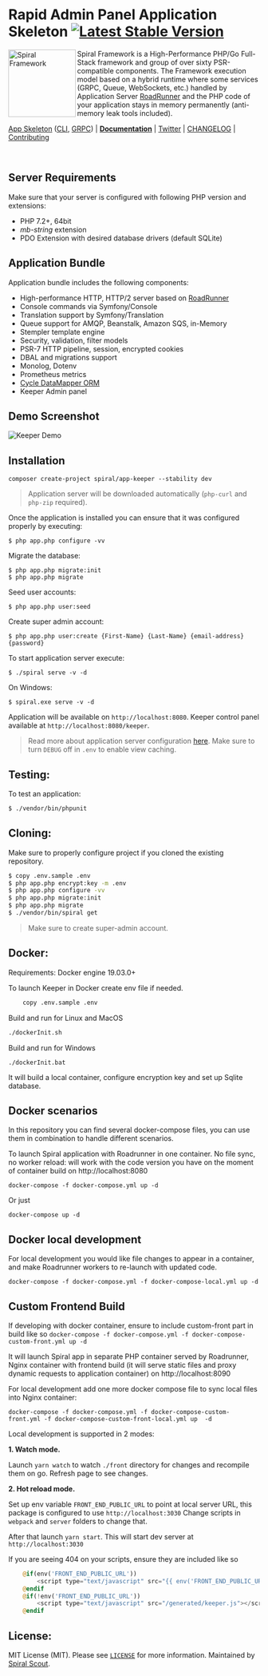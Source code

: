 # Rapid Admin Panel Application Skeleton [![Latest Stable Version](https://poser.pugx.org/spiral/app-keeper/version)](https://packagist.org/packages/spiral/app-keeper)

<img src="https://user-images.githubusercontent.com/796136/67560465-9d827780-f723-11e9-91ac-9b2fafb027f2.png" height="135px" alt="Spiral Framework" align="left"/>

Spiral Framework is a High-Performance PHP/Go Full-Stack framework and group of over sixty PSR-compatible components. The Framework execution model based on a hybrid runtime where some services (GRPC, Queue, WebSockets, etc.) handled by Application Server [RoadRunner](https://github.com/spiral/roadrunner) and the PHP code of your application stays in memory permanently (anti-memory leak tools included).

[App Skeleton](https://github.com/spiral/app) ([CLI](https://github.com/spiral/app-cli), [GRPC](https://github.com/spiral/app-grpc)) | [**Documentation**](https://spiral.dev/docs) | [Twitter](https://twitter.com/spiralphp) | [CHANGELOG](/CHANGELOG.md) | [Contributing](https://github.com/spiral/guide/blob/master/contributing.md)

<br/>

Server Requirements
--------
Make sure that your server is configured with following PHP version and extensions:
* PHP 7.2+, 64bit
* *mb-string* extension
* PDO Extension with desired database drivers (default SQLite)

Application Bundle
--------
Application bundle includes the following components:
* High-performance HTTP, HTTP/2 server based on [RoadRunner](https://roadrunner.dev)
* Console commands via Symfony/Console
* Translation support by Symfony/Translation
* Queue support for AMQP, Beanstalk, Amazon SQS, in-Memory
* Stempler template engine
* Security, validation, filter models
* PSR-7 HTTP pipeline, session, encrypted cookies
* DBAL and migrations support
* Monolog, Dotenv
* Prometheus metrics
* [Cycle DataMapper ORM](https://github.com/cycle)
* Keeper Admin panel

Demo Screenshot
--------
![Keeper Demo](https://user-images.githubusercontent.com/796136/81418518-79353800-9155-11ea-8266-e19fb2cce45a.png)

Installation
--------
```
composer create-project spiral/app-keeper --stability dev
```

> Application server will be downloaded automatically (`php-curl` and `php-zip` required).

Once the application is installed you can ensure that it was configured properly by executing:

```
$ php app.php configure -vv
```

Migrate the database:

```
$ php app.php migrate:init
$ php app.php migrate
```

Seed user accounts:

```
$ php app.php user:seed
```

Create super admin account:

```
$ php app.php user:create {First-Name} {Last-Name} {email-address} {password}
```

To start application server execute:

```
$ ./spiral serve -v -d
```

On Windows:

```
$ spiral.exe serve -v -d
```

Application will be available on `http://localhost:8080`. Keeper control panel available at `http://localhost:8080/keeper`.

> Read more about application server configuration [here](https://roadrunner.dev/docs). Make sure to turn `DEBUG` off in `.env` to enable view caching.

Testing:
--------
To test an application:

```bash
$ ./vendor/bin/phpunit
```

Cloning:
--------
Make sure to properly configure project if you cloned the existing repository.

```bash
$ copy .env.sample .env
$ php app.php encrypt:key -m .env
$ php app.php configure -vv
$ php app.php migrate:init
$ php app.php migrate
$ ./vendor/bin/spiral get
```

> Make sure to create super-admin account.

Docker:
--------

Requirements:  Docker engine 19.03.0+

To launch Keeper in Docker create env file if needed.

```bash
    copy .env.sample .env
```

Build and run for Linux and MacOS

```bash
./dockerInit.sh
```

Build and run for Windows

```
./dockerInit.bat
```

It will build a local container, configure encryption key and set up Sqlite database.


Docker scenarios
-----------

In this repository you can find several docker-compose files, you can use them in combination to handle different scenarios.

To launch Spiral application with Roadrunner in one container. No file sync, no worker reload:  will work with the code version you have on the moment of container build on http://localhost:8080

```
docker-compose -f docker-compose.yml up -d
```
Or just
```
docker-compose up -d
``` 

Docker local development
-----------

For local development you would like file changes to appear in a container, and make Roadrunner workers to re-launch with updated code.

```
docker-compose -f docker-compose.yml -f docker-compose-local.yml up -d
```

Custom Frontend Build
-----------

If developing with docker container, ensure to include custom-front part in build like so `docker-compose -f docker-compose.yml -f docker-compose-custom-front.yml up -d`

It will launch Spiral app in separate PHP container served by Roadrunner, Nginx container with frontend build (it will serve static files and proxy dynamic requests to application container) on http://localhost:8090

For local development add one more docker compose file to sync local files into Nginx container:

```
docker-compose -f docker-compose.yml -f docker-compose-custom-front.yml -f docker-compose-custom-front-local.yml up  -d
```

Local development is supported in 2 modes:

**1. Watch mode.** 

Launch `yarn watch` to watch `./front` directory for changes and recompile them on go. Refresh page to see changes.

**2. Hot reload mode.**
 
Set up env variable `FRONT_END_PUBLIC_URL` to point at local server URL, this package is configured to use `http://localhost:3030` Change scripts in `webpack` and `server` folders to change that.

After that launch `yarn start`. This will start dev server at `http://localhost:3030`

If you are seeing 404 on your scripts, ensure they are included like so

```php
    @if(env('FRONT_END_PUBLIC_URL'))
        <script type="text/javascript" src="{{ env('FRONT_END_PUBLIC_URL') }}/generated/keeper.js"></script>
    @endif
    @if(!env('FRONT_END_PUBLIC_URL'))
        <script type="text/javascript" src="/generated/keeper.js"></script>
    @endif
```   



License:
--------
MIT License (MIT). Please see [`LICENSE`](./LICENSE) for more information. Maintained by [Spiral Scout](https://spiralscout.com).
